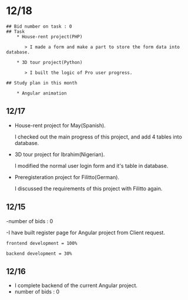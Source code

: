 # 12/18
    ## Bid number on task : 0
    ## Task
        * House-rent project(PHP)
           
           > I made a form and make a part to store the form data into database.
         
        * 3D tour project(Python)
            
           > I built the logic of Pro user progress.
        
    ## Study plan in this month
    
        * Angular animation
## 12/17

* House-rent project for May(Spanish).
    
    I checked out the main progress of this project, and add 4 tables into database.
* 3D tour project for Ibrahim(Nigerian).
    
    I modified the normal user login form and it's table in database.
* Preregisteration project for Filitto(German).
    
    I discussed the requirements of this project with Filitto again.

## 12/15

-number of bids : 0

-I have built register page for Angular project from Client request.

    frontend development = 100%
  
    backend development = 30%

## 12/16

* I complete backend of the current Angular project.
* number of bids : 0

